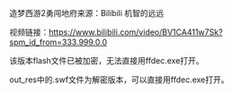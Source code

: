 造梦西游2勇闯地府来源：Bilibili 机智的远远

视频链接：https://www.bilibili.com/video/BV1CA411w7Sk?spm_id_from=333.999.0.0

该版本flash文件已被加密，无法直接用ffdec.exe打开。

out_res中的.swf文件为解密版本，可以直接用ffdec.exe打开。